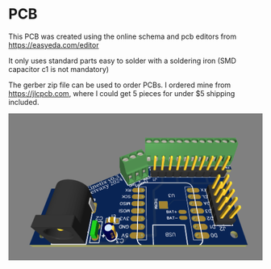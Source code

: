 # PCB

This PCB was created using the online schema and pcb editors from https://easyeda.com/editor

It only uses standard parts easy to solder with a soldering iron (SMD capacitor c1 is not mandatory)

The gerber zip file can be used to order PCBs. I ordered mine from https://jlcpcb.com, where I could get 5 pieces for under $5 shipping included.


![](3D.jpg)
